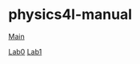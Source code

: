 # physics4l-manual

[Main](https://ilg-physics-ucsb.github.io/physics4l-manual/)


[Lab0](https://ilg-physics-ucsb.github.io/physics4l-manual/lab0-LearningiOLab/lab0.html)
[Lab1](https://ilg-physics-ucsb.github.io/lab1-magnetic%20force/lab1.html)


